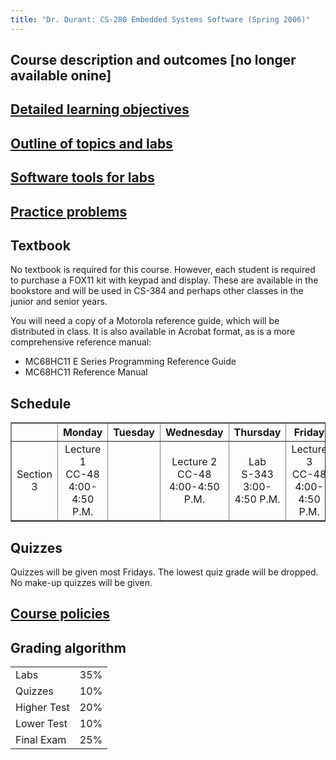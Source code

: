 ```yaml
---
title: "Dr. Durant: CS-280 Embedded Systems Software (Spring 2006)"
---
```


## Course description and outcomes [no longer available onine]

## <a href="objectives.pdf">Detailed learning objectives</a>

## <a href="outline.html">Outline of topics and labs</a>

## <a href="tools/">Software tools for labs</a>

## <a href="problems.html">Practice problems</a>

## Textbook

No textbook is required for this course. However, each student is required to purchase a FOX11 kit with keypad and display. These are available in the bookstore and will be used in CS-384 and perhaps other classes in the junior and senior years.

You will need a copy of a Motorola
reference guide, which will be distributed in class. It is also available in
Acrobat format, as is a more comprehensive reference manual:

<ul>
  <li>MC68HC11 E Series Programming Reference Guide</li>
  <li>MC68HC11 Reference Manual</li>
</ul>

## Schedule

<table border>
<tr>
    <td></td>
    <th>Monday</th>
    <th>Tuesday</th>
    <th>Wednesday</th>
    <th>Thursday</th>
    <th>Friday</th>
</tr>
<tr align="center">
    <td>Section 3</td>
    <td>Lecture 1<br>CC-48<br>4:00-4:50 P.M.</td>
    <td>&nbsp;</td>
    <td>Lecture 2<br>CC-48<br>4:00-4:50 P.M.</td>
    <td>Lab<br>S-343<br>3:00-4:50 P.M.</td>
    <td>Lecture 3<br>CC-48<br>4:00-4:50 P.M.</td>
</tr>

</table>

## Quizzes

Quizzes will be given most Fridays. The lowest
quiz grade will be dropped. No make-up quizzes will be given.

## <a href="../policies.html">Course policies</a>

## Grading algorithm

<table>
<tr><td>Labs</td>           <td align="right">35%</td></tr>
<tr><td>Quizzes</td>        <td align="right">10%</td></tr>
<tr><td>Higher Test</td>    <td align="right">20%</td></tr>
<tr><td>Lower Test</td>     <td align="right">10%</td></tr>
<tr><td>Final Exam</td>     <td align="right">25%</td></tr>
</table>
